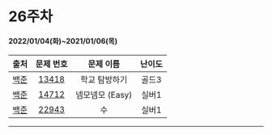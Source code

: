 # 26주차
#### 2022/01/04(화)~2021/01/06(목)

|               출처               |                   문제 번호                    |     문제 이름      | 난이도 |
| :------------------------------: | :--------------------------------------------: | :----------------: | :----: |
| [백준](https://www.acmicpc.net/) | [13418](https://www.acmicpc.net/problem/13418) | 학교 탐방하기       | 골드3  |
| [백준](https://www.acmicpc.net/) | [14712](https://www.acmicpc.net/problem/14712) | 넴모넴모 (Easy)     | 실버1  |
| [백준](https://www.acmicpc.net/) | [22943](https://www.acmicpc.net/problem/22943) | 수                 | 실버1 |

---

